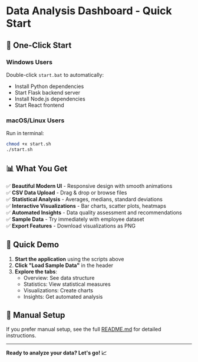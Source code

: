# Data Analysis Dashboard - Quick Start

## 🚀 One-Click Start

### Windows Users
Double-click `start.bat` to automatically:
- Install Python dependencies
- Start Flask backend server
- Install Node.js dependencies  
- Start React frontend

### macOS/Linux Users
Run in terminal:
```bash
chmod +x start.sh
./start.sh
```

## 📊 What You Get

✅ **Beautiful Modern UI** - Responsive design with smooth animations  
✅ **CSV Data Upload** - Drag & drop or browse files  
✅ **Statistical Analysis** - Averages, medians, standard deviations  
✅ **Interactive Visualizations** - Bar charts, scatter plots, heatmaps  
✅ **Automated Insights** - Data quality assessment and recommendations  
✅ **Sample Data** - Try immediately with employee dataset  
✅ **Export Features** - Download visualizations as PNG  

## 🎯 Quick Demo

1. **Start the application** using the scripts above
2. **Click "Load Sample Data"** in the header
3. **Explore the tabs**:
   - Overview: See data structure
   - Statistics: View statistical measures
   - Visualizations: Create charts
   - Insights: Get automated analysis

## 🔧 Manual Setup

If you prefer manual setup, see the full [README.md](README.md) for detailed instructions.

---

**Ready to analyze your data? Let's go! 📈**

